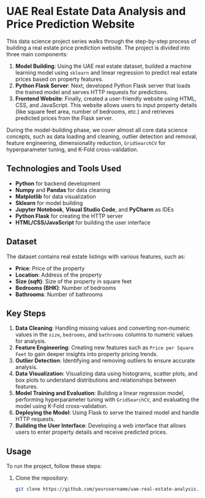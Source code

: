 # UAE Real Estate Data Analysis and Price Prediction Website

This data science project series walks through the step-by-step process of building a real estate price prediction website. The project is divided into three main components:

1. **Model Building**: Using the UAE real estate dataset, builded a machine learning model using `sklearn` and linear regression to predict real estate prices based on property features.
2. **Python Flask Server**: Next, developed Python Flask server that loads the trained model and serves HTTP requests for predictions.
3. **Frontend Website**: Finally, created a user-friendly website using HTML, CSS, and JavaScript. This website allows users to input property details (like square feet area, number of bedrooms, etc.) and retrieves predicted prices from the Flask server.

During the model-building phase, we cover almost all core data science concepts, such as data loading and cleaning, outlier detection and removal, feature engineering, dimensionality reduction, `GridSearchCV` for hyperparameter tuning, and K-Fold cross-validation.

## Technologies and Tools Used

- **Python** for backend development
- **Numpy** and **Pandas** for data cleaning
- **Matplotlib** for data visualization
- **Sklearn** for model building
- **Jupyter Notebook**, **Visual Studio Code**, and **PyCharm** as IDEs
- **Python Flask** for creating the HTTP server
- **HTML/CSS/JavaScript** for building the user interface

## Dataset

The dataset contains real estate listings with various features, such as:
- **Price**: Price of the property
- **Location**: Address of the property
- **Size (sqft)**: Size of the property in square feet
- **Bedrooms (BHK)**: Number of bedrooms
- **Bathrooms**: Number of bathrooms

## Key Steps

1. **Data Cleaning**: Handling missing values and converting non-numeric values in the `size`, `bedrooms`, and `bathrooms` columns to numeric values for analysis.
2. **Feature Engineering**: Creating new features such as `Price per Square Feet` to gain deeper insights into property pricing trends.
3. **Outlier Detection**: Identifying and removing outliers to ensure accurate analysis.
4. **Data Visualization**: Visualizing data using histograms, scatter plots, and box plots to understand distributions and relationships between features.
5. **Model Training and Evaluation**: Building a linear regression model, performing hyperparameter tuning with `GridSearchCV`, and evaluating the model using K-Fold cross-validation.
6. **Deploying the Model**: Using Flask to serve the trained model and handle HTTP requests.
7. **Building the User Interface**: Developing a web interface that allows users to enter property details and receive predicted prices.

## Usage

To run the project, follow these steps:

1. Clone the repository:
   ```bash
   git clone https://github.com/yourusername/uae-real-estate-analysis.git
